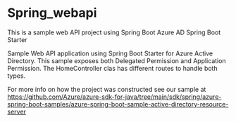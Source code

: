 # Spring_webapi
This is a sample web API project using Spring Boot Azure AD Spring Boot Starter

Sample Web API application using Spring Boot Starter for Azure Active Directory.  This sample exposes both Delegated Permission and Application Permission.  The HomeController clas has different routes to handle both types.

For more info on how the project was constructed see our sample at https://github.com/Azure/azure-sdk-for-java/tree/main/sdk/spring/azure-spring-boot-samples/azure-spring-boot-sample-active-directory-resource-server
